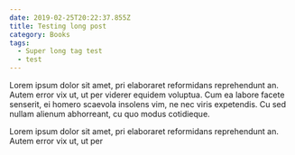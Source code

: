 ```yaml
---
date: 2019-02-25T20:22:37.855Z
title: Testing long post
category: Books
tags:
  - Super long tag test
  - test
---
```

Lorem ipsum dolor sit amet, pri elaboraret reformidans reprehendunt an. Autem error vix ut, ut per viderer equidem voluptua. Cum ea labore facete senserit, ei homero scaevola insolens vim, ne nec viris expetendis. Cu sed nullam alienum abhorreant, cu quo modus cotidieque.

Lorem ipsum dolor sit amet, pri elaboraret reformidans reprehendunt an. Autem error vix ut, ut per
